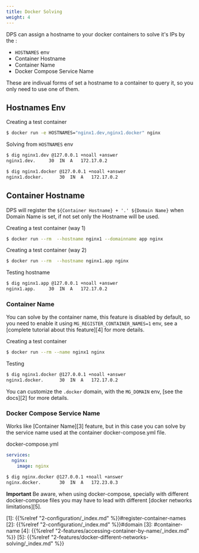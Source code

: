 ```yaml
---
title: Docker Solving
weight: 4
---
```


DPS can assign a hostname to your docker containers to solve it's IPs by the :

* `HOSTNAMES` env
* Container Hostname
* Container Name
* Docker Compose Service Name

These are indivual forms of set a hostname to a container to query it, so you only need to use one of them.

## Hostnames Env

Creating a test container 
```bash
$ docker run -e HOSTNAMES="nginx1.dev,nginx1.docker" nginx
```

Solving from `HOSTNAMES` env

```bash
$ dig nginx1.dev @127.0.0.1 +noall +answer
nginx1.dev.		30	IN	A	172.17.0.2

$ dig nginx1.docker @127.0.0.1 +noall +answer
nginx1.docker.		30	IN	A	172.17.0.2
```

## Container Hostname

DPS will register the `${Container Hostname} + '.' ${Domain Name}` when Domain Name is set, if not set
only the Hostname will be used.

Creating a test container (way 1)
```bash
$ docker run --rm  --hostname nginx1 --domainname app nginx
```

Creating a test container (way 2)
```bash
$ docker run --rm  --hostname nginx1.app nginx
```

Testing hostname
```bash
$ dig nginx1.app @127.0.0.1 +noall +answer
nginx1.app.		30	IN	A	172.17.0.2
```

### Container Name

You can solve by the container name, this feature is disabled by default,
so you need to enable it using `MG_REGISTER_CONTAINER_NAMES=1` env, 
see a [complete tutorial about this feature][4] for more details.

Creating a test container 

```bash
$ docker run --rm --name nginx1 nginx
```

Testing 
```bash
$ dig nginx1.docker @127.0.0.1 +noall +answer
nginx1.docker.		30	IN	A	172.17.0.2
```

You can customize the `.docker` domain, with the `MG_DOMAIN` env, [see the docs][2] 
for more details.


### Docker Compose Service Name

Works like [Container Name][3] feature, but in this case you can solve by the service name
used at the container docker-compose.yml file.

docker-compose.yml
```yaml
services:
  nginx:
    image: nginx
```

```bash
$ dig nginx.docker @127.0.0.1 +noall +answer
nginx.docker.		30	IN	A	172.23.0.3
```

**Important** 
Be aware, when using docker-compose, specially with different docker-compose files you may have to lead with different 
[docker networks limitations][5].

[1]: {{%relref "2-configuration/_index.md" %}}#register-container-names
[2]: {{%relref "2-configuration/_index.md" %}}#domain
[3]: #container-name
[4]: {{%relref "2-features/accessing-container-by-name/_index.md" %}}
[5]: {{%relref "2-features/docker-different-networks-solving/_index.md" %}}
